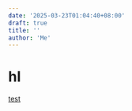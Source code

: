 ```yaml
---
date: '2025-03-23T01:04:40+08:00'
draft: true
title: ''  
author: 'Me'
---
```


# hI

[test](/test)
